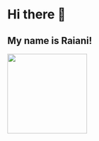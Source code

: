 # Hi there 👋 
## My name is Raiani!
<div>
<a href="https://github.com/raianipontes">
<img loading="lazy" height="180em" src="https://github-readme-stats.vercel.app/api/top-langs/?username=raianipontes&layout=compact&langs_count=7&theme=dracula"/>
</div>

